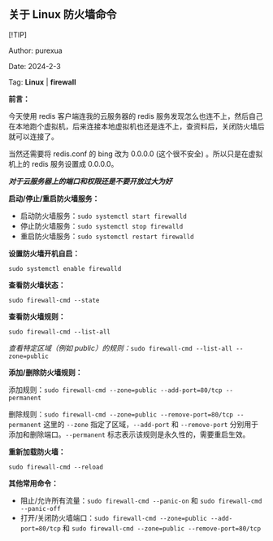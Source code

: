 ## 关于 Linux 防火墙命令

[!TIP]

Author: purexua

Date: 2024-2-3

Tag: **Linux** | **firewall** 

**前言：**

今天使用 redis 客户端连我的云服务器的 redis 服务发现怎么也连不上，然后自己在本地跑个虚拟机，后来连接本地虚拟机也还是连不上，查资料后，关闭防火墙后就可以连接了。

当然还需要将 redis.conf 的 bing 改为 0.0.0.0 (这个很不安全) 。所以只是在虚拟机上的 redis 服务设置成 0.0.0.0。

***对于云服务器上的端口和权限还是不要开放过大为好***



**启动/停止/重启防火墙服务：**

- 启动防火墙服务：`sudo systemctl start firewalld`
- 停止防火墙服务：`sudo systemctl stop firewalld`
- 重启防火墙服务：`sudo systemctl restart firewalld`

**设置防火墙开机自启：**

`sudo systemctl enable firewalld`

**查看防火墙状态：**

`sudo firewall-cmd --state`

**查看防火墙规则：**

`sudo firewall-cmd --list-all`

*查看特定区域（例如 public）的规则：*`sudo firewall-cmd --list-all --zone=public`

**添加/删除防火墙规则：**

添加规则：`sudo firewall-cmd --zone=public --add-port=80/tcp --permanent`

删除规则：`sudo firewall-cmd --zone=public --remove-port=80/tcp --permanent` 这里的 `--zone` 指定了区域，`--add-port` 和 `--remove-port` 分别用于添加和删除端口。`--permanent` 标志表示该规则是永久性的，需要重启生效。

**重新加载防火墙：**

`sudo firewall-cmd --reload`

**其他常用命令：**

- 阻止/允许所有流量：`sudo firewall-cmd --panic-on` 和 `sudo firewall-cmd --panic-off`
- 打开/关闭防火墙端口：`sudo firewall-cmd --zone=public --add-port=80/tcp` 和 `sudo firewall-cmd --zone=public --remove-port=80/tcp`